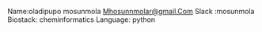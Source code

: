 Name:oladipupo mosunmola
Mhosunnmolar@gmail.Com
Slack :mosunmola
Biostack: cheminformatics
Language: python

